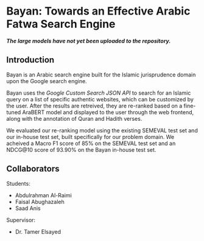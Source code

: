 # Bayan: Towards an Effective Arabic Fatwa Search Engine

***The large models have not yet been uploaded to the repository.***

## Introduction

Bayan is an Arabic search engine built for the Islamic jurisprudence domain upon the Google search engine.

Bayan uses the *Google Custom Search JSON API* to search for an Islamic query on a list of specific authentic websites, which can be customized by the user. After the results are retreived, they are re-ranked based on a fine-tuned AraBERT model and displayed to the user through the web frontend, along with the annotation of Quran and Hadith verses.

We evaluated our re-ranking model using the existing SEMEVAL test set and our in-house test set, built specifically for our problem domain. We acheived a Macro F1 score of 85% on the SEMEVAL test set and an NDCG@10 score of 93.90% on the Bayan in-house test set.

## Collaborators

Students:
* Abdulrahman Al-Raimi
* Faisal Abughazaleh
* Saad Anis

Supervisor:
* Dr. Tamer Elsayed